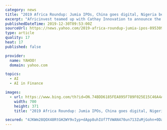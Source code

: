 ```yaml
---
category: news
title: "2019 Africa Roundup: Jumia IPOs, China goes digital, Nigeria becomes fintech capital"
excerpt: "Africinvest teamed up with Cathay Innovation to announce the Cathay Africinvest Innovation Fund, a $100+ million capital pool aimed at Series A to C-stage startup investments in fintech, logistics, AI, agtech and edutech. Accion Venture Lab launched a $24 million fintech fund open to African startups. Like any tech ecosystem, not every startup ..."
publishedDateTime: 2019-12-30T09:53:00Z
sourceUrl: https://news.yahoo.com/2019-africa-roundup-jumia-ipos-095309615.html
type: article
quality: 17
heat: 17
published: false

provider:
  name: YAHOO!
  domain: yahoo.com

topics:
  - AI
  - AI in Finance

images:
  - url: https://www.bing.com/th?id=ON.74BDD6185FEA895F789F025E15C46A4A
    width: 700
    height: 371
    title: "2019 Africa Roundup: Jumia IPOs, China goes digital, Nigeria becomes fintech capital"

secured: "4JKWm28QOX48RtGH2WY9vIyp+dApp8uhIUf7TVWAN470un713ZuMjGohn+0DamASSToUSETahRxYpqEz/nihaH6cUh+z/ng6DcxMritta1UNrB8hjiW4SiFJBprVytTRIXuueaKTe2EGOLKHD1skKGP5pzK7ShtGoz+B6S56FodcR0kz9eBF75bJo1X4NJWw+AUP4ZU9IAmkSwhu3mzrfcxFstAjQkEUc2+VeDW7FSEKHWLcmNR8wiZaw/2j2457pDQ4zPv59geJk8BxLJfeLA==;h9TlHtRKB40eiYuWuw9huQ=="
---
```


